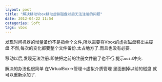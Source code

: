 ```yaml
---
layout: post
title: "解决移动Vbox移动虚拟磁盘以后无法注册的问题"
date: 2012-04-22 11:54
categories: Soft
tags: vbox
---
```


发现时间机器的增量备份不是指单个文件,所以需要将Vbox的虚拟磁盘移出主硬盘.不然,每次的变化都要整个文件备份.太占地方了.而且也没有必要.

移动以后,发现无法注册.即使把之前的注册文件删了也不行.提示`uuid`冲突.

解决的办法也很简单 在VirtualBox->管理->虚拟介质管理 里面删掉以前的磁盘.就可以重新添加了.
